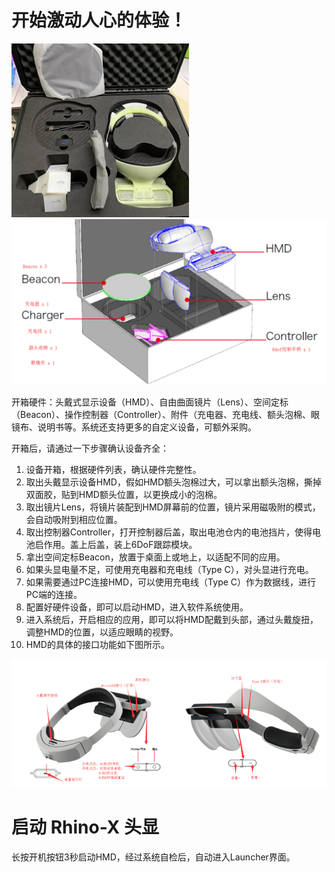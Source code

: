 # 开始激动人心的体验！

![Logo](https://raw.githubusercontent.com/yinyuanqings/AIOSDK/gh-pages/img/Rhino-X-Package-02.png ':size=250X200')
![Logo](https://raw.githubusercontent.com/yinyuanqings/AIOSDK/gh-pages/img/Rhino-X-Package-01.png ':size=450X400')

	
开箱硬件：头戴式显示设备（HMD）、自由曲面镜片（Lens）、空间定标（Beacon）、操作控制器（Controller）、附件（充电器、充电线、额头泡棉、眼镜布、说明书等。系统还支持更多的自定义设备，可额外采购。

开箱后，请通过一下步骤确认设备齐全：

1.	设备开箱，根据硬件列表，确认硬件完整性。
2.	取出头戴显示设备HMD，假如HMD额头泡棉过大，可以拿出额头泡棉，撕掉双面胶，贴到HMD额头位置，以更换成小的泡棉。
3.	取出镜片Lens，将镜片装配到HMD屏幕前的位置，镜片采用磁吸附的模式，会自动吸附到相应位置。
4.	取出控制器Controller，打开控制器后盖，取出电池仓内的电池挡片，使得电池启作用。盖上后盖，装上6DoF跟踪模块。
5.	拿出空间定标Beacon，放置于桌面上或地上，以适配不同的应用。
6.	如果头显电量不足，可使用充电器和充电线（Type C），对头显进行充电。
7.	如果需要通过PC连接HMD，可以使用充电线（Type C）作为数据线，进行PC端的连接。
8.	配置好硬件设备，即可以启动HMD，进入软件系统使用。
9.	进入系统后，开启相应的应用，即可以将HMD配戴到头部，通过头戴旋扭，调整HMD的位置，以适应眼睛的视野。
10.	HMD的具体的接口功能如下图所示。

![Logo](https://raw.githubusercontent.com/yinyuanqings/AIOSDK/gh-pages/img/Rhino-X-HMD.png ':size=750X600')


# 启动 Rhino-X 头显

长按开机按钮3秒启动HMD，经过系统自检后，自动进入Launcher界面。

